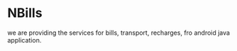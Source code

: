 # NBills
we are providing the services for bills, transport, recharges, fro android java application. 
